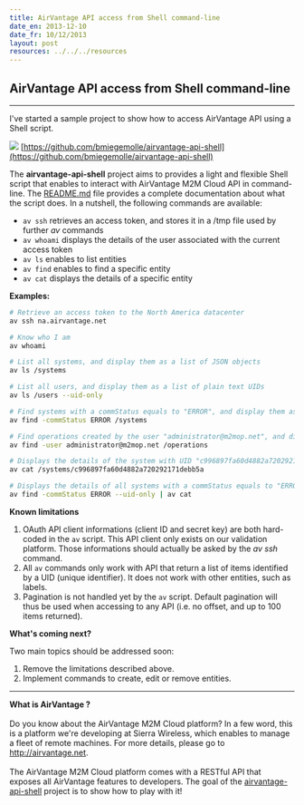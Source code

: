 ```yaml
---
title: AirVantage API access from Shell command-line
date_en: 2013-12-10
date_fr: 10/12/2013
layout: post
resources: ../../../resources
---
```


## AirVantage API access from Shell command-line

---

I've started a sample project to show how to access AirVantage API using a Shell script.

![](../../../resources/img/github-32-black.png) [https://github.com/bmiegemolle/airvantage-api-shell](https://github.com/bmiegemolle/airvantage-api-shell)

The **airvantage-api-shell** project aims to provides a light and flexible Shell script that enables to interact with
AirVantage M2M Cloud API in command-line. The
[README.md](https://github.com/bmiegemolle/airvantage-api-shell/blob/master/README.md) file provides a complete
documentation about what the script does. In a nutshell, the following commands are available:

* `av ssh` retrieves an access token, and stores it in a /tmp file used by further *av* commands
* `av whoami` displays the details of the user associated with the current access token
* `av ls` enables to list entities
* `av find` enables to find a specific entity
* `av cat` displays the details of a specific entity

**Examples:**

``` sh
# Retrieve an access token to the North America datacenter
av ssh na.airvantage.net

# Know who I am
av whoami

# List all systems, and display them as a list of JSON objects
av ls /systems

# List all users, and display them as a list of plain text UIDs
av ls /users --uid-only

# Find systems with a commStatus equals to "ERROR", and display them as a list of JSON objects
av find -commStatus ERROR /systems

# Find operations created by the user "administrator@m2mop.net", and display them as a list of JSON objects
av find -user administrator@m2mop.net /operations

# Displays the details of the system with UID "c996897fa60d4882a720292171debb5a"
av cat /systems/c996897fa60d4882a720292171debb5a

# Displays the details of all systems with a commStatus equals to "ERROR"
av find -commStatus ERROR --uid-only | av cat
```

**Known limitations**

1. OAuth API client informations (client ID and secret key) are both hard-coded in the `av` script. This API client only exists on our validation platform. Those informations should actually be asked by the _av ssh_ command.
2. All `av` commands only work with API that return a list of items identified by a UID (unique identifier). It does not work with other entities, such as labels.
3. Pagination is not handled yet by the `av` script. Default pagination will thus be used when accessing to any API (i.e. no offset, and up to 100 items returned).

**What's coming next?**

Two main topics should be addressed soon:

1. Remove the limitations described above.
2. Implement commands to create, edit or remove entities.

---

<div class="panel panel-default">
    <div class="panel-heading">
        <strong>What is AirVantage ?</strong><br/><br/>
        Do you know about the AirVantage M2M Cloud platform? In a few word, this is a platform we're developing at
        Sierra Wireless, which enables to manage a fleet of remote machines. For more details, please go to
        <a href="http://airvantage.net">http://airvantage.net</a>.<br/><br/>
        The AirVantage M2M Cloud platform comes with a RESTful API that exposes all AirVantage features to developers.
        The goal of the <a href="https://github.com/bmiegemolle/airvantage-api-shell">airvantage-api-shell</a> project
        is to show how to play with it!
    </div>
</div>